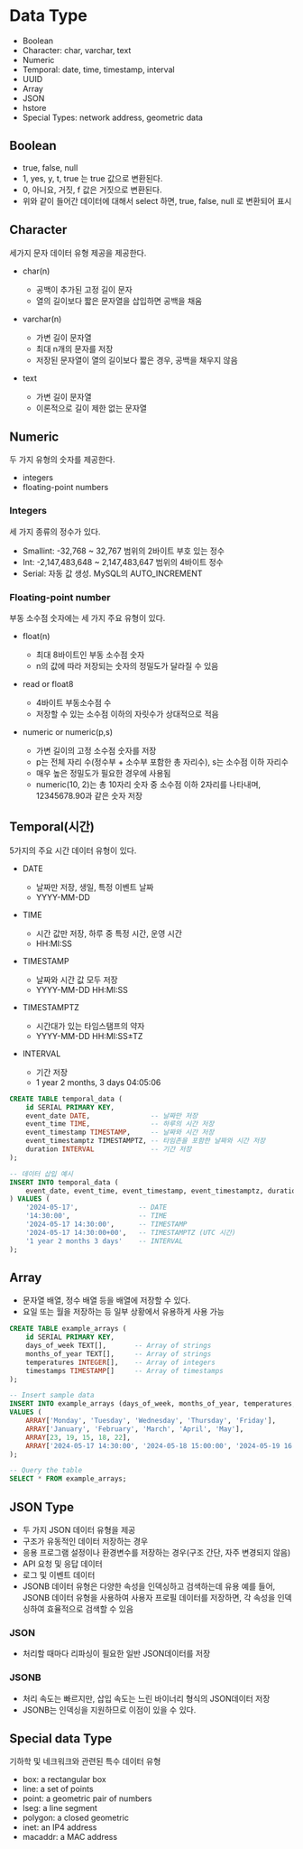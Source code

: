 # Data Type

- Boolean
- Character: char, varchar, text
- Numeric
- Temporal: date, time, timestamp, interval
- UUID
- Array
- JSON
- hstore
- Special Types: network address, geometric data

## Boolean

- true, false, null
- 1, yes, y, t, true 는 true 값으로 변환된다.
- 0, 아니요, 거짓, f 값은 거짓으로 변환된다.
- 위와 같이 들어간 데이터에 대해서 select 하면, true, false, null 로 변환되어 표시

## Character

세가지 문자 데이터 유형 제공을 제공한다.

- char(n)

  - 공백이 추가된 고정 길이 문자
  - 열의 길이보다 짧은 문자열을 삽입하면 공백을 채움

- varchar(n)

  - 가변 길이 문자열
  - 최대 n개의 문자를 저장
  - 저장된 문자열이 열의 길이보다 짧은 경우, 공백을 채우지 않음

- text
  - 가변 길이 문자열
  - 이론적으로 길이 제한 없는 문자열

## Numeric

두 가지 유형의 숫자를 제공한다.

- integers
- floating-point numbers

### Integers

세 가지 종류의 정수가 있다.

- Smallint: -32,768 ~ 32,767 범위의 2바이트 부호 있는 정수
- Int: -2,147,483,648 ~ 2,147,483,647 범위의 4바이트 정수
- Serial: 자동 값 생성. MySQL의 AUTO_INCREMENT

### Floating-point number

부동 소수점 숫자에는 세 가지 주요 유형이 있다.

- float(n)

  - 최대 8바이트인 부동 소수점 숫자
  - n의 값에 따라 저장되는 숫자의 정밀도가 달라질 수 있음

- read or float8

  - 4바이트 부동소수점 수
  - 저장할 수 있는 소수점 이하의 자릿수가 상대적으로 적음

- numeric or numeric(p,s)
  - 가변 길이의 고정 소수점 숫자를 저장
  - p는 전체 자리 수(정수부 + 소수부 포함한 총 자리수), s는 소수점 이하 자리수
  - 매우 높은 정밀도가 필요한 경우에 사용됨
  - numeric(10, 2)는 총 10자리 숫자 중 소수점 이하 2자리를 나타내며, 12345678.90과 같은 숫자
    저장

## Temporal(시간)

5가지의 주요 시간 데이터 유형이 있다.

- DATE

  - 날짜만 저장, 생일, 특정 이벤트 날짜
  - YYYY-MM-DD

- TIME

  - 시간 값만 저장, 하루 중 특정 시간, 운영 시간
  - HH:MI:SS

- TIMESTAMP

  - 날짜와 시간 값 모두 저장
  - YYYY-MM-DD HH:MI:SS

- TIMESTAMPTZ

  - 시간대가 있는 타임스탬프의 약자
  - YYYY-MM-DD HH:MI:SS±TZ

- INTERVAL
  - 기간 저장
  - 1 year 2 months, 3 days 04:05:06

```sql
CREATE TABLE temporal_data (
    id SERIAL PRIMARY KEY,
    event_date DATE,               -- 날짜만 저장
    event_time TIME,               -- 하루의 시간 저장
    event_timestamp TIMESTAMP,     -- 날짜와 시간 저장
    event_timestamptz TIMESTAMPTZ, -- 타임존을 포함한 날짜와 시간 저장
    duration INTERVAL              -- 기간 저장
);

-- 데이터 삽입 예시
INSERT INTO temporal_data (
    event_date, event_time, event_timestamp, event_timestamptz, duration
) VALUES (
    '2024-05-17',               -- DATE
    '14:30:00',                 -- TIME
    '2024-05-17 14:30:00',      -- TIMESTAMP
    '2024-05-17 14:30:00+00',   -- TIMESTAMPTZ (UTC 시간)
    '1 year 2 months 3 days'    -- INTERVAL
);
```

## Array

- 문자열 배열, 정수 배열 등을 배열에 저장할 수 있다.
- 요일 또는 월을 저장하는 등 일부 상황에서 유용하게 사용 가능

```sql
CREATE TABLE example_arrays (
    id SERIAL PRIMARY KEY,
    days_of_week TEXT[],       -- Array of strings
    months_of_year TEXT[],     -- Array of strings
    temperatures INTEGER[],    -- Array of integers
    timestamps TIMESTAMP[]     -- Array of timestamps
);

-- Insert sample data
INSERT INTO example_arrays (days_of_week, months_of_year, temperatures, timestamps)
VALUES (
    ARRAY['Monday', 'Tuesday', 'Wednesday', 'Thursday', 'Friday'],             -- Days of the week
    ARRAY['January', 'February', 'March', 'April', 'May'],                     -- Months of the year
    ARRAY[23, 19, 15, 18, 22],                                                 -- Temperatures
    ARRAY['2024-05-17 14:30:00', '2024-05-18 15:00:00', '2024-05-19 16:30:00'] -- Timestamps
);

-- Query the table
SELECT * FROM example_arrays;
```

## JSON Type

- 두 가지 JSON 데이터 유형을 제공
- 구조가 유동적인 데이터 저장하는 경우
- 응용 프로그램 설정이나 환경변수를 저장하는 경우(구조 간단, 자주 변경되지 않음)
- API 요청 및 응답 데이터
- 로그 및 이벤트 데이터
- JSONB 데이터 유형은 다양한 속성을 인덱싱하고 검색하는데 유용
  예를 들어, JSONB 데이터 유형을 사용하여 사용자 프로필 데이터를 저장하면, 각 속성을 인덱싱하여
  효율적으로 검색할 수 있음

### JSON

- 처리할 때마다 리파싱이 필요한 일반 JSON데이터를 저장

### JSONB

- 처리 속도는 빠르지만, 삽입 속도는 느린 바이너리 형식의 JSON데이터 저장
- JSONB는 인덱싱을 지원하므로 이점이 있을 수 있다.

## Special data Type

기하학 및 네크워크와 관련된 특수 데이터 유형

- box: a rectangular box
- line: a set of points
- point: a geometric pair of numbers
- lseg: a line segment
- polygon: a closed geometric
- inet: an IP4 address
- macaddr: a MAC address

